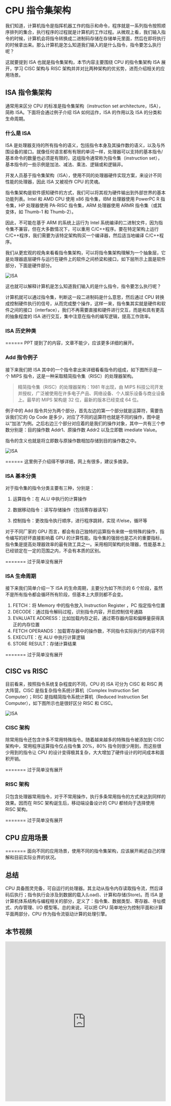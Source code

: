 <!--Copyright 适用于[License](https://github.com/chenzomi12/AISystem)版权许可-->

# CPU 指令集架构

我们知道，计算机指令是指挥机器工作的指示和命令，程序就是一系列指令按照顺序排列的集合，执行程序的过程就是计算机的工作过程。从微观上看，我们输入指令的时候，计算机会将指令转换成二进制码存储在存储单元里面，然后在即将执行的时候拿出来。那么计算机是怎么知道我们输入的是什么指令，指令要怎么执行呢？

这就要提到 ISA 也就是指令集架构，本节内容主要围绕 CPU 的指令集架构 ISA 展开，学习 CISC 架构与 RISC 架构并并对比两种架构的优劣势，进而介绍相关的应用场景。

## ISA 指令集架构

通常用来区分 CPU 的标准是指令集架构（instruction set architecture，ISA），简称 ISA。下面将会通过例子介绍 ISA 如何运作，ISA 的作用以及 ISA 的分类和生命周期。

### 什么是 ISA

ISA 是处理器支持的所有指令的语义，包括指令本身及其操作数的语义，以及与外围设备的接口。就像任何语言都有有限的单词一样，处理器可以支持的基本指令/基本命令的数量也必须是有限的，这组指令通常称为指令集（instruction set），基本指令的一些示例是加法、减法、乘法、逻辑或和逻辑非。

开发人员基于指令集架构（ISA），使用不同的处理器硬件实现方案，来设计不同性能的处理器，因此 ISA 又被视作 CPU 的灵魂。

指令集架构是软件感知硬件的方式，我们可以将其视为硬件输出到外部世界的基本功能列表。Intel 和 AMD CPU 使用 x86 指令集，IBM 处理器使用 PowerPC R 指令集，HP 处理器使用 PA-RISC 指令集，ARM 处理器使用 ARMR 指令集（或其变体，如 Thumb-1 和 Thumb-2）。

因此，不可能在基于 ARM 的系统上运行为 Intel 系统编译的二进制文件，因为指令集不兼容，但在大多数情况下，可以重用 C/C++程序。要在特定架构上运行 C/C++程序，我们需要为该特定架构购买一个编译器，然后适当地编译 C/C++程序。

我们从更宏观的视角来看看指令集架构，可以将指令集架构理解为一个抽象层，它是处理器底层硬件与运行在硬件上的软件之间桥梁和接口，如下层所示上面是软件部分，下面是硬件部分。

![ISA](../images/02Hardware02ChipBase/cpu/ISA01.png)

这也就可以解释计算机是怎么知道我们输入的是什么指令，指令要怎么执行呢？

计算机就可以通过指令集，判断这一段二进制码是什么意思，然后通过 CPU 转换成控制硬件执行的信号，从而完成整个操作，这样一来，指令集其实就是硬件和软件之间的接口（interface），我们不再需要直接和硬件进行交互，而是和具有更高的抽象程度的 ISA 进行交互，集中注意在指令的编写逻辑，提高工作效率。

### ISA 历史种类

====== PPT 提到了的内容，文章不能少，应该更多详细的展开。

### Add 指令例子

接下来我们把 ISA 其中的一个指令拿出来详细看看指令的组成，如下图所示是一个 MIPS 指令，这是一种采取精简指令集（RISC）的处理器架构。

> 精简指令集（RISC）的处理器架构：1981 年出现，由 MIPS 科技公司开发并授权，广泛被使用在许多电子产品、网络设备、个人娱乐设备与商业设备上。最早的 MIPS 架构是 32 位，最新的版本已经变成 64 位。

例子中的 Add 指令共分为两个部分，首先左边的第一个部分就是运算符，需要告诉我们它的 Op Code 是多少，对应了不同的运算符也就是不同的操作，图中是以“加法”为例。之后右边三个部分对应着的是我们的操作对象，其中一共有三个参数分别是：目的操作数 Addr1、原操作数 Addr2 以及立即数 imediate Value。

指令的含义也就是将立即数与原操作数相加存储到目的操作数之中。

  ![ISA](../images/02Hardware02ChipBase/cpu/ISA03.png)

====== 这里例子介绍得不够详细，网上有很多，建议多摘录。

### ISA 基本分类

对于指令集的指令分类主要有三种，分别是：

1. 运算指令：在 ALU 中执行的计算操作

2. 数据移动指令：读写存储操作（包括寄存器读写）

3. 控制指令：更改指令执行顺序，进行程序跳转，实现 if/else，循环等

对于不同厂家的 GPU 而言，都会有自己独特的运算指令来做一些特殊的操作，指令编写的好坏直接影响着 GPU 的计算性能。指令集的强弱也是芯片的重要指标，指令集是提高处理器效率的最有效工具之一。采用相同架构的处理器，性能基本上已经锁定在一定的范围之内，不会有本质的区别。

======= 过于简单没有展开

### ISA 生命周期

接下来我们简单介绍一下 ISA 的生命周期，主要分为如下所示的 6 个阶段，虽然不是所有指令都会循环所有阶段，但基本上大原则都不会变。

1. FETCH：将 Memory 中的指令放入 Instruction Register ，PC 指定指令位置
2. DECODE：通过指令解码过程，识别指令内容，开启控制信号通路
3. EVALUATE ADDRESS：比如加载内存之前，通过寄存器内容和偏移量获得真正的内存位置
4. FETCH OPERANDS：加载寄存器中的操作数，不同指令实际执行的内容不同
5. EXECUTE：在 ALU 中执行计算逻辑
6. STORE RESULT：存储计算结果

======= 过于简单没有展开

## CISC vs RISC 

目前看来，按照指令系统复杂程度的不同，CPU 的 ISA 可分为 CISC 和 RISC 两大阵营。CISC 是指复杂指令系统计算机（Complex Instruction Set Computer）；RISC 是指精简指令系统计算机（Reduced Instruction Set Computer），如下图所示也是很好区分 RISC 和 CISC。

 ![ISA](../images/02Hardware02ChipBase/cpu/ISA02.png)

### CISC 架构

除常用指令还包含许多不常用特殊指令。随着越来越多的特殊指令被添加到 CISC 架构中，常用程序运算指令仅占指令集 20%，80% 指令则很少用到，而这些很少用到的指令让 CPU 的设计变得极其复杂，大大增加了硬件设计的时间成本和面积开销。

======= 过于简单没有展开

### RISC 架构

只包含处理器常用指令，对于不常用操作，执行多条常用指令的方式来达到同样的效果。因而在 RISC 架构诞生后，移动端设备设计的 CPU 都倾向于选择使用 RISC 架构。

======= 过于简单没有展开

## CPU 应用场景

======= 面向不同的应用场景，使用不同的指令集架构，应该展开阐述自己的理解和目前实际业界的状况。

## 总结

CPU 具备图灵完备，可自运行的处理器。其主动从指令内存读取指令流，然后译码后执行；指令执行会涉及到数据的载入(Load)、计算和存储(Store)。而 ISA 是计算机体系结构与编程相关的部分，定义了：指令集、数据类型、寄存器、寻址模式、内存管理、I/O 模型等。总的来说，可以把 CPU 简单地分为控制平面和计算平面两部分，CPU 作为指令流驱动计算的处理引擎。

## 本节视频

<html>
<iframe src="https://player.bilibili.com/player.html?aid=396874348&bvid=BV1ro4y1W7xN&cid=1101969636&page=1&as_wide=1&high_quality=1&danmaku=0&t=30&autoplay=0" width="100%" height="500" scrolling="no" border="0" frameborder="no" framespacing="0" allowfullscreen="true"> </iframe>
</html>
